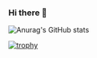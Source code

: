 ### Hi there 👋

![Anurag's GitHub stats](https://github-readme-stats.vercel.app/api?username=danny-0825&show_icons=true&theme=dracula)

[![trophy](https://github-profile-trophy.vercel.app/?username=danny-0825&theme=★★★&column=7)](https://github.com/ryo-ma/github-profile-trophy)
